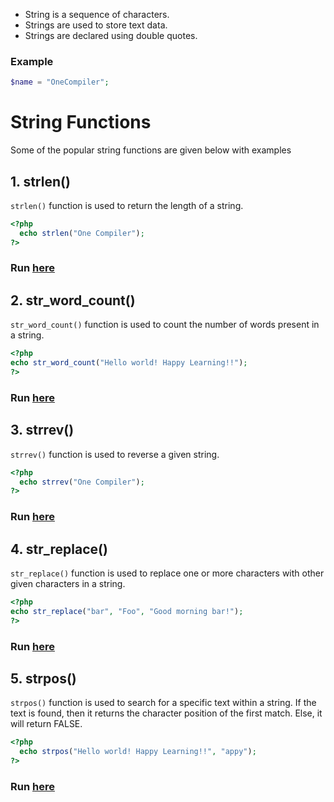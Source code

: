 
* String is a sequence of characters.
* Strings are used to store text data.
* Strings are declared using double quotes. 

### Example
```php
$name = "OneCompiler";
```
# String Functions

Some of the popular string functions are given below with examples

## 1. strlen()

`strlen()` function is used to return the length of a string.

```php
<?php
  echo strlen("One Compiler"); 
?>
```
### Run [here](https://onecompiler.com/php/3vsrrqgrn)

## 2. str_word_count()

`str_word_count()` function is used to count the number of words present in a string.

```php
<?php
echo str_word_count("Hello world! Happy Learning!!"); 
?>
```
### Run [here](https://onecompiler.com/php/3vsrru8x4)

## 3. strrev() 

`strrev()` function is used to reverse a  given string.

```php
<?php
  echo strrev("One Compiler"); 
?>
```
### Run [here](https://onecompiler.com/php/3vsrryrnx)

## 4. str_replace() 

`str_replace()` function is used to replace one or more characters with other given characters in a string.

```php
<?php
echo str_replace("bar", "Foo", "Good morning bar!"); 
?>
```
### Run [here](https://onecompiler.com/php/3vsrscrh7)

## 5. strpos()

`strpos()` function is used to search for a specific text within a string. If the text is found, then it returns the character position of the first match. Else, it will return FALSE.

```php
<?php
  echo strpos("Hello world! Happy Learning!!", "appy"); 
?>
```
### Run [here](https://onecompiler.com/php/3vsrryrnx)
